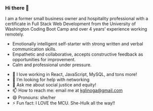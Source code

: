 ### Hi there 👋

I am a former small business owner and hospitality professional with a certificate in Full Stack Web Development from the University of Washington Coding Boot Camp and over 4 years’ experience working remotely.  
* Emotionally intelligent self-starter with strong written and verbal communication skills.  
* Empathetic and collaborative, accepts constructive feedback as opportunities for improvement.  
* Calm and professional under pressure.  

- 🌱 I love working in React, JavaScript, MySQL, and tons more!
- 🤔 I’m looking for help with networking
- 💬 Ask me about social justice and equity!
- 📫 How to reach me: email me at kglinoga@gmail.com
- 😄 Pronouns: she/her
- ⚡ Fun fact: I LOVE the MCU.  She-Hulk all the way!!

<!--
**KGlinoga/kglinoga** is a ✨ _special_ ✨ repository because its `README.md` (this file) appears on your GitHub profile.

Here are some ideas to get you started:

- 🔭 I’m currently working on ...
- 🌱 I’m currently learning ...
- 👯 I’m looking to collaborate on ...
- 🤔 I’m looking for help with ...
- 💬 Ask me about ...
- 📫 How to reach me: ...
- 😄 Pronouns: ...
- ⚡ Fun fact: ...
-->
